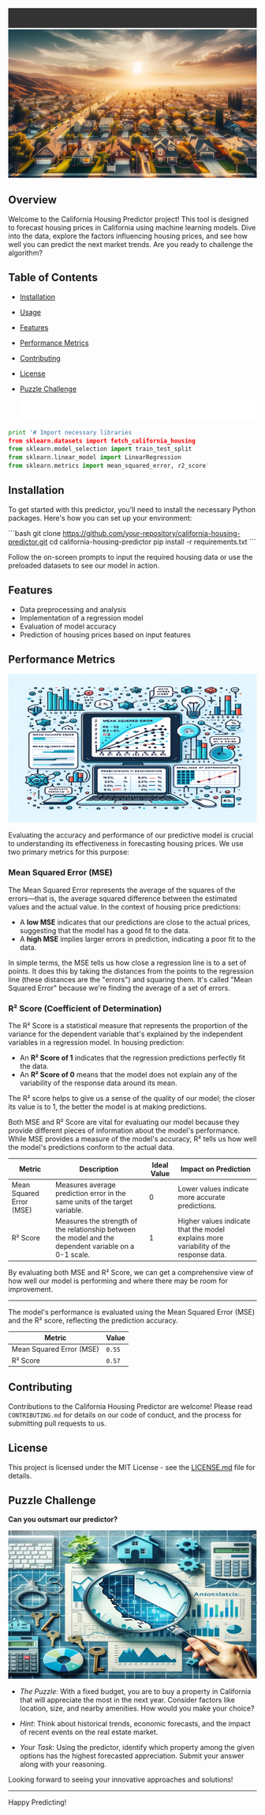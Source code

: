 <img src="https://github.com/QuantumQuaser/california_housing_predictor/blob/main/gifs%20used/california%20housing%20predictor.gif" width="600" height="40" />

<img src="https://github.com/QuantumQuaser/california_housing_predictor/blob/main/pictures%20used/california%20housing%20landscape.png" width="600" height="300"> 

## Overview



Welcome to the California Housing Predictor project! This tool is designed to forecast housing prices in California using machine learning models. Dive into the data, explore the factors influencing housing prices, and see how well you can predict the next market trends. Are you ready to challenge the algorithm?

## Table of Contents

- [Installation](#installation)
- [Usage](#usage)
- [Features](#features)
- [Performance Metrics](#performance-metrics)
- [Contributing](#contributing)
- [License](#license)
- [Puzzle Challenge](#puzzle-challenge)


  <img src="https://github.com/QuantumQuaser/california_housing_predictor/blob/main/gifs%20used/step1%20import%20libraries.gif" width="600" height="40" />


````python
print '# Import necessary libraries
from sklearn.datasets import fetch_california_housing
from sklearn.model_selection import train_test_split
from sklearn.linear_model import LinearRegression
from sklearn.metrics import mean_squared_error, r2_score'
  ````



## Installation

To get started with this predictor, you'll need to install the necessary Python packages. Here's how you can set up your environment:

\```bash
git clone https://github.com/your-repository/california-housing-predictor.git
cd california-housing-predictor
pip install -r requirements.txt
\```






Follow the on-screen prompts to input the required housing data or use the preloaded datasets to see our model in action.

## Features

- Data preprocessing and analysis
- Implementation of a regression model
- Evaluation of model accuracy
- Prediction of housing prices based on input features

## Performance Metrics


<img src="https://github.com/QuantumQuaser/california_housing_predictor/blob/main/pictures%20used/Performance%20Metrics.png" width="600" height="300"> 



Evaluating the accuracy and performance of our predictive model is crucial to understanding its effectiveness in forecasting housing prices. We use two primary metrics for this purpose:

### Mean Squared Error (MSE)
The Mean Squared Error represents the average of the squares of the errors—that is, the average squared difference between the estimated values and the actual value. In the context of housing price predictions:

- A **low MSE** indicates that our predictions are close to the actual prices, suggesting that the model has a good fit to the data.
- A **high MSE** implies larger errors in prediction, indicating a poor fit to the data.

In simple terms, the MSE tells us how close a regression line is to a set of points. It does this by taking the distances from the points to the regression line (these distances are the "errors") and squaring them. It's called "Mean Squared Error" because we're finding the average of a set of errors.

### R² Score (Coefficient of Determination)
The R² Score is a statistical measure that represents the proportion of the variance for the dependent variable that's explained by the independent variables in a regression model. In housing prediction:

- An **R² Score of 1** indicates that the regression predictions perfectly fit the data.
- An **R² Score of 0** means that the model does not explain any of the variability of the response data around its mean.

The R² score helps to give us a sense of the quality of our model; the closer its value is to 1, the better the model is at making predictions.

Both MSE and R² Score are vital for evaluating our model because they provide different pieces of information about the model's performance. While MSE provides a measure of the model's accuracy, R² tells us how well the model's predictions conform to the actual data.

| Metric          | Description | Ideal Value | Impact on Prediction |
|-----------------|-------------|-------------|----------------------|
| Mean Squared Error (MSE) | Measures average prediction error in the same units of the target variable. | 0 | Lower values indicate more accurate predictions. |
| R² Score       | Measures the strength of the relationship between the model and the dependent variable on a 0-1 scale. | 1 | Higher values indicate that the model explains more variability of the response data. |

By evaluating both MSE and R² Score, we can get a comprehensive view of how well our model is performing and where there may be room for improvement.

---




The model's performance is evaluated using the Mean Squared Error (MSE) and the R² score, reflecting the prediction accuracy.

| Metric          | Value       |
|-----------------|-------------|
| Mean Squared Error (MSE) | `0.55` |
| R² Score       | `0.57` |

## Contributing

Contributions to the California Housing Predictor are welcome! Please read `CONTRIBUTING.md` for details on our code of conduct, and the process for submitting pull requests to us.

## License

This project is licensed under the MIT License - see the [LICENSE.md](LICENSE) file for details.

## Puzzle Challenge

**Can you outsmart our predictor?**


<img src="https://github.com/QuantumQuaser/california_housing_predictor/blob/main/pictures%20used/puzzle.png" width="600" height="300"> 


- *The Puzzle*: With a fixed budget, you are to buy a property in California that will appreciate the most in the next year. Consider factors like location, size, and nearby amenities. How would you make your choice?

- *Hint*: Think about historical trends, economic forecasts, and the impact of recent events on the real estate market.

- *Your Task*: Using the predictor, identify which property among the given options has the highest forecasted appreciation. Submit your answer along with your reasoning.

Looking forward to seeing your innovative approaches and solutions!

---

Happy Predicting!

 
